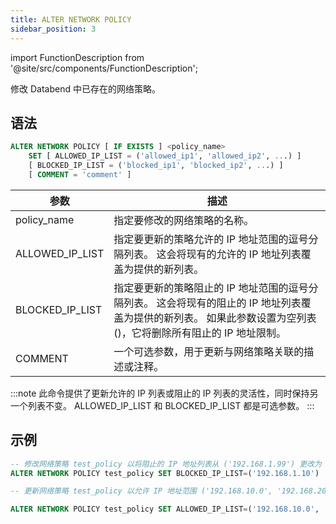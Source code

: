 ```yaml
---
title: ALTER NETWORK POLICY
sidebar_position: 3
---
```


import FunctionDescription from '@site/src/components/FunctionDescription';

<FunctionDescription description="Introduced or updated: v1.2.26"/>

修改 Databend 中已存在的网络策略。

## 语法

```sql
ALTER NETWORK POLICY [ IF EXISTS ] <policy_name>
    SET [ ALLOWED_IP_LIST = ('allowed_ip1', 'allowed_ip2', ...) ]
    [ BLOCKED_IP_LIST = ('blocked_ip1', 'blocked_ip2', ...) ]
    [ COMMENT = 'comment' ]
```

| 参数              | 描述                                                                                                                                                                                                                                                           |
|-----------------|-----------------------------------------------------------------------------------------------------------------------------------------------------------------------------------------------------------------------------------------------------------------------|
| policy_name     | 指定要修改的网络策略的名称。                                                                                                                                                                                                                                             |
| ALLOWED_IP_LIST | 指定要更新的策略允许的 IP 地址范围的逗号分隔列表。 这会将现有的允许的 IP 地址列表覆盖为提供的新列表。                                                                                                                                                             |
| BLOCKED_IP_LIST | 指定要更新的策略阻止的 IP 地址范围的逗号分隔列表。 这会将现有的阻止的 IP 地址列表覆盖为提供的新列表。 如果此参数设置为空列表 ()，它将删除所有阻止的 IP 地址限制。                                                                                              |
| COMMENT         | 一个可选参数，用于更新与网络策略关联的描述或注释。                                                                                                                                                                                                  	|

:::note
此命令提供了更新允许的 IP 列表或阻止的 IP 列表的灵活性，同时保持另一个列表不变。 ALLOWED_IP_LIST 和 BLOCKED_IP_LIST 都是可选参数。
:::

## 示例

```sql
-- 修改网络策略 test_policy 以将阻止的 IP 地址列表从 ('192.168.1.99') 更改为 ('192.168.1.10')：
ALTER NETWORK POLICY test_policy SET BLOCKED_IP_LIST=('192.168.1.10')

-- 更新网络策略 test_policy 以允许 IP 地址范围 ('192.168.10.0', '192.168.20.0') 并删除任何阻止的 IP 地址限制。 此外，将注释更改为“new comment”：

ALTER NETWORK POLICY test_policy SET ALLOWED_IP_LIST=('192.168.10.0', '192.168.20.0') BLOCKED_IP_LIST=() COMMENT='new comment'
```